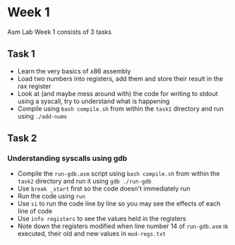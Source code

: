 # Week 1
Asm Lab Week 1 consists of 3 tasks
## Task 1
- Learn the very basics of x86 assembly
- Load two numbers into registers, add them and store their result in the rax register
- Look at (and maybe mess around with) the code for writing to stdout using a syscall, try to understand what is happening
- Compile using `bash compile.sh` from within the `task1` directory and run using `./add-nums`
## Task 2
### Understanding syscalls using gdb
- Compile the `run-gdb.asm` script using `bash compile.sh` from within the `task2` directory and run it using `gdb ./run-gdb`
- Use `break _start` first so the code doesn't immediately run
- Run the code using `run`
- Use `si` to run the code line by line so you may see the effects of each line of code
- Use `info registers` to see the values held in the registers
- Note down the registers modified when line number 14 of `run-gdb.asm` is executed, their old and new values in `mod-regs.txt`
